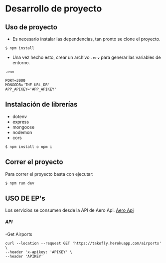 # Desarrollo de proyecto

## Uso de proyecto

- Es necesario instalar las dependencias, tan pronto se clone el proyecto.

```shell
$ npm install
```

- Una vez hecho esto, crear un archivo `.env` para generar las variables de entorno.

`.env`

```
PORT=3000
MONGODB='THE URL_DB'
APP_APIKEY='APP_APIKEY'
```

## Instalación de librerías

- dotenv
- express
- mongoose
- nodemon
- cors

```shell
$ npm install o npm i
```

## Correr el proyecto

Para correr el proyecto basta con ejecutar:

```shell
$ npm run dev
```

## USO DE EP's

Los servicios se consumen desde la API de Aero Api. [Aero Api](https://es.flightaware.com/aeroapi/portal/documentation#tag--flights)

##### API

-Get Airports

```shell
curl --location --request GET 'https://takofly.herokuapp.com/airports' \
--header 'x-apikey: 'APIKEY' \
--header 'APIKEY'
```
